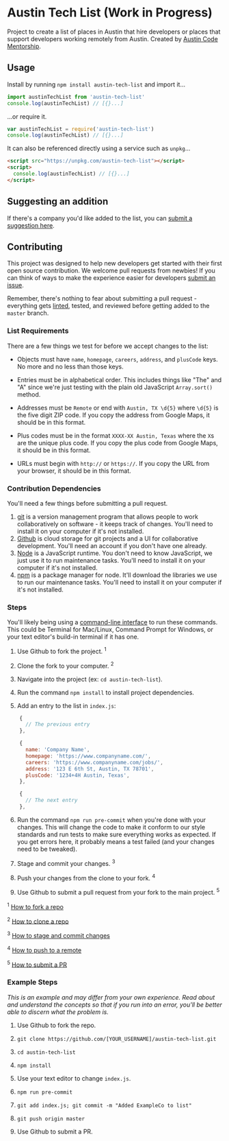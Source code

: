 # Austin Tech List (Work in Progress)

Project to create a list of places in Austin that hire developers or places that support developers working remotely from Austin. Created by [Austin Code Mentorship](https://www.meetup.com/Austin-Code-Mentorship/).

## Usage

Install by running `npm install austin-tech-list` and import it...

```JavaScript
import austinTechList from 'austin-tech-list'
console.log(austinTechList) // [{}...]
```

...or require it.

```JavaScript
var austinTechList = require('austin-tech-list')
console.log(austinTechList) // [{}...]
```

It can also be referenced directly using a service such as `unpkg`...

```HTML
<script src="https://unpkg.com/austin-tech-list"></script>
<script>
  console.log(austinTechList) // [{}...]
</script>
```

## Suggesting an addition

If there's a company you'd like added to the list, you can [submit a suggestion here](https://github.com/codementorship/austin-tech-list/issues/new?assignees=&labels=enhancement%2C+good+first+issue&template=suggest-an-addition.md&title=Add+company%3A+%5BCOMPANY%5D).

## Contributing

This project was designed to help new developers get started with their first open source contribution. We welcome pull requests from newbies! If you can think of ways to make the experience easier for developers [submit an issue](https://github.com/codementorship/austin-tech-list/issues/new).

Remember, there's nothing to fear about submitting a pull request - everything gets [linted](https://en.wikipedia.org/wiki/Lint_%28software%29), tested, and reviewed before getting added to the `master` branch.

### List Requirements

There are a few things we test for before we accept changes to the list:

- Objects must have `name`, `homepage`, `careers`, `address`, and `plusCode` keys. No more and no less than those keys.

- Entries must be in alphabetical order. This includes things like "The" and "A" since we're just testing with the plain old JavaScript `Array.sort()` method.

- Addresses must be `Remote` or end with `Austin, TX \d{5}` where `\d{5}` is the five digit ZIP code. If you copy the address from Google Maps, it should be in this format.

- Plus codes must be in the format `XXXX-XX Austin, Texas` where the `X`s are the unique plus code. If you copy the plus code from Google Maps, it should be in this format.

- URLs must begin with `http://` or `https://`. If you copy the URL from your browser, it should be in this format.

### Contribution Dependencies

You'll need a few things before submitting a pull request.

1. [git](https://git-scm.com/) is a version management program that allows people to work collaboratively on software - it keeps track of changes. You'll need to install it on your computer if it's not installed.
2. [Github](https://github.com/) is cloud storage for git projects and a UI for collaborative development. You'll need an account if you don't have one already.
3. [Node](https://nodejs.org/en/) is a JavaScript runtime. You don't need to know JavaScript, we just use it to run maintenance tasks. You'll need to install it on your computer if it's not installed.
4. [npm](https://www.npmjs.com/) is a package manager for node. It'll download the libraries we use to run our maintenance tasks. You'll need to install it on your computer if it's not installed.

### Steps

You'll likely being using a [command-line interface](https://en.wikipedia.org/wiki/Command-line_interface) to run these commands. This could be Terminal for Mac/Linux, Command Prompt for Windows, or your text editor's build-in terminal if it has one.

1. Use Github to fork the project. <sup>1</sup>

2. Clone the fork to your computer. <sup>2</sup>

3. Navigate into the project (ex: `cd austin-tech-list`).

4. Run the command `npm install` to install project dependencies.

5. Add an entry to the list in `index.js`:

```JavaScript
    {
      // The previous entry
    },

    {
      name: 'Company Name',
      homepage: 'https://www.companyname.com/',
      careers: 'https://www.companyname.com/jobs/',
      address: '123 E 6th St, Austin, TX 78701',
      plusCode: '1234+4H Austin, Texas',
    },

    {
      // The next entry
    },
```

6. Run the command `npm run pre-commit` when you're done with your changes. This will change the code to make it conform to our style standards and run tests to make sure everything works as expected. If you get errors here, it probably means a test failed (and your changes need to be tweaked).

7. Stage and commit your changes. <sup>3</sup>

8. Push your changes from the clone to your fork. <sup>4</sup>

9. Use Github to submit a pull request from your fork to the main project. <sup>5</sup>

<sup>1</sup> [How to fork a repo](https://help.github.com/en/articles/fork-a-repo)

<sup>2</sup> [How to clone a repo](https://help.github.com/en/articles/cloning-a-repository)

<sup>3</sup> [How to stage and commit changes](https://www.atlassian.com/git/tutorials/saving-changes)

<sup>4</sup> [How to push to a remote](https://help.github.com/en/articles/pushing-to-a-remote)

<sup>5</sup> [How to submit a PR](https://help.github.com/en/articles/creating-a-pull-request-from-a-fork)

### Example Steps

_This is an example and may differ from your own experience. Read about and understand the concepts so that if you run into an error, you'll be better able to discern what the problem is._

1. Use Github to fork the repo.

2. `git clone https://github.com/[YOUR_USERNAME]/austin-tech-list.git`

3. `cd austin-tech-list`

4. `npm install`

5. Use your text editor to change `index.js`.

6. `npm run pre-commit`

7. `git add index.js; git commit -m "Added ExampleCo to list"`

8. `git push origin master`

9. Use Github to submit a PR.
